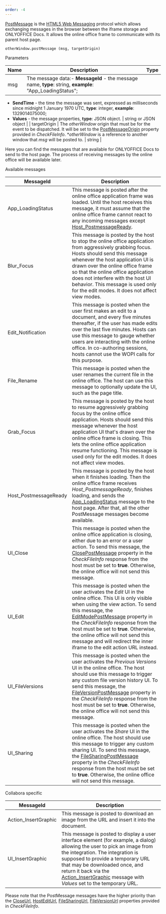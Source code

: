 ```yaml
---
order: -4
---
```


[PostMessage](https://docs.microsoft.com/en-us/microsoft-365/cloud-storage-partner-program/online/scenarios/postmessage) is the [HTML5 Web Messaging](https://html.spec.whatwg.org/multipage/web-messaging.html#posting-messages) protocol which allows exchanging messages in the browser between the iframe storage and ONLYOFFICE Docs. It allows the online office frame to communicate with its parent host page.

```
otherWindow.postMessage (msg, targetOrigin)
```

Parameters

| Name         | Description                                                                                                                                                                                                                                                                                                                         | Type                  |
| ------------ | ----------------------------------------------------------------------------------------------------------------------------------------------------------------------------------------------------------------------------------------------------------------------------------------------------------------------------------- | --------------------- |
| msg          | The message data:- **MessageId** - the message name, **type**: string, **example**: "App\_LoadingStatus";
- **SendTime** - the time the message was sent, expressed as milliseconds since midnight 1 January 1970 UTC, **type**: integer, **example**: 1329014075000;
- **Values** - the message properties, **type**: JSON object. | string or JSON object |
| targetOrigin | The *otherWindow* origin that must be for the event to be dispatched. It will be set to the [PostMessageOrigin](/editors/wopi/restapi/checkfileinfo#PostMessageOrigin) property provided in *CheckFileInfo*. \**otherWindow* is a reference to another window that *msg* will be posted to.                                         | string                |

Here you can find the messages that are available for ONLYOFFICE Docs to send to the host page. The process of receiving messages by the online office will be available later.

Available messages

| MessageId              | Description                                                                                                                                                                                                                                                                                                                                                                                                                                                |
| ---------------------- | ---------------------------------------------------------------------------------------------------------------------------------------------------------------------------------------------------------------------------------------------------------------------------------------------------------------------------------------------------------------------------------------------------------------------------------------------------------- |
| App\_LoadingStatus     | This message is posted after the online office application frame was loaded. Until the host receives this message, it must assume that the online office frame cannot react to any incoming messages except [Host\_PostmessageReady](#Host_PostmessageReady).                                                                                                                                                                                              |
| Blur\_Focus            | This message is posted by the host to stop the online office application from aggressively grabbing focus. Hosts should send this message whenever the host application UI is drawn over the online office frame so that the online office application does not interfere with the host UI behavior. This message is used only for the edit modes. It does not affect view modes.                                                                          |
| Edit\_Notification     | This message is posted when the user first makes an edit to a document, and every five minutes thereafter, if the user has made edits over the last five minutes. Hosts can use this message to gauge whether users are interacting with the online office. In co-authoring sessions, hosts cannot use the WOPI calls for this purpose.                                                                                                                    |
| File\_Rename           | This message is posted when the user renames the current file in the online office. The host can use this message to optionally update the UI, such as the page title.                                                                                                                                                                                                                                                                                     |
| Grab\_Focus            | This message is posted by the host to resume aggressively grabbing focus by the online office application. Hosts should send this message whenever the host application UI that's drawn over the online office frame is closing. This lets the online office application resume functioning. This message is used only for the edit modes. It does not affect view modes.                                                                                  |
| Host\_PostmessageReady | This message is posted by the host when it finishes loading. Then the online office frame receives *Host\_PostmessageReady*, finishes loading, and sends the [App\_LoadingStatus](#App_LoadingStatus) message to the host page. After that, all the other PostMessage messages become available.                                                                                                                                                           |
| UI\_Close              | This message is posted when the online office application is closing, either due to an error or a user action. To send this message, the [ClosePostMessage](/editors/wopi/restapi/checkfileinfo#ClosePostMessage) property in the *CheckFileInfo* response from the host must be set to **true**. Otherwise, the online office will not send this message.                                                                                                 |
| UI\_Edit               | This message is posted when the user activates the *Edit* UI in the online office. This UI is only visible when using the view action. To send this message, the [EditModePostMessage](/editors/wopi/restapi/checkfileinfo#EditModePostMessage) property in the *CheckFileInfo* response from the host must be set to **true**. Otherwise, the online office will not send this message and will redirect the inner iframe to the edit action URL instead. |
| UI\_FileVersions       | This message is posted when the user activates the *Previous Versions* UI in the online office. The host should use this message to trigger any custom file version history UI. To send this message, the [FileVersionPostMessage](/editors/wopi/restapi/checkfileinfo#FileVersionPostMessage) property in the *CheckFileInfo* response from the host must be set to **true**. Otherwise, the online office will not send this message.                    |
| UI\_Sharing            | This message is posted when the user activates the *Share* UI in the online office. The host should use this message to trigger any custom sharing UI. To send this message, the [FileSharingPostMessage](/editors/wopi/restapi/checkfileinfo#FileSharingPostMessage) property in the *CheckFileInfo* response from the host must be set to **true**. Otherwise, the online office will not send this message.                                             |

Collabora specific

| MessageId             | Description                                                                                                                                                                                                                                                                                                                                               |
| --------------------- | --------------------------------------------------------------------------------------------------------------------------------------------------------------------------------------------------------------------------------------------------------------------------------------------------------------------------------------------------------- |
| Action\_InsertGraphic | This message is posted to download an image from the URL and insert it into the document.                                                                                                                                                                                                                                                                 |
| UI\_InsertGraphic     | This message is posted to display a user interface element (for example, a dialog) allowing the user to pick an image from the integration. The integration is supposed to provide a temporary URL that may be downloaded once, and return it back via the [Action\_InsertGraphic](#Action_InsertGraphic) message with *Values* set to the temporary URL. |

Please note that the PostMessage messages have the higher priority than the [CloseUrl](/editors/wopi/restapi/checkfileinfo#CloseUrl), [HostEditUrl](/editors/wopi/restapi/checkfileinfo#HostEditUrl), [FileSharingUrl](/editors/wopi/restapi/checkfileinfo#FileSharingUrl), [FileVersionUrl](/editors/wopi/restapi/checkfileinfo#FileVersionUrl) properties provided in *CheckFileInfo*.
